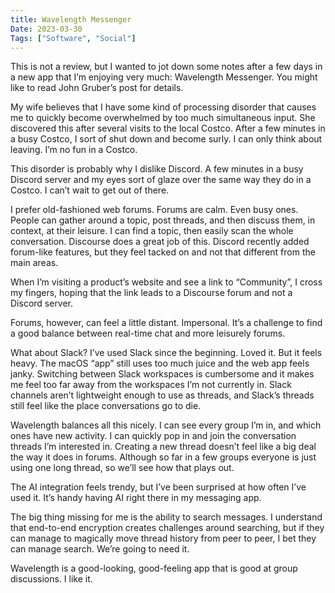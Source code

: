 ```yaml
---
title: Wavelength Messenger
Date: 2023-03-30
Tags: ["Software", "Social"]
---
```



This is not a review, but I wanted to jot down some notes after a few days in a new app that I’m enjoying very much: Wavelength Messenger. You might like to read John Gruber’s post for details.

My wife believes that I have some kind of processing disorder that causes me to quickly become overwhelmed by too much simultaneous input. She discovered this after several visits to the local Costco. After a few minutes in a busy Costco, I sort of shut down and become surly. I can only think about leaving. I’m no fun in a Costco.

This disorder is probably why I dislike Discord. A few minutes in a busy Discord server and my eyes sort of glaze over the same way they do in a Costco. I can’t wait to get out of there.

I prefer old-fashioned web forums. Forums are calm. Even busy ones. People can gather around a topic, post threads, and then discuss them, in context, at their leisure. I can find a topic, then easily scan the whole conversation. Discourse does a great job of this. Discord recently added forum-like features, but they feel tacked on and not that different from the main areas.

When I’m visiting a product’s website and see a link to “Community”, I cross my fingers, hoping that the link leads to a Discourse forum and not a Discord server.

Forums, however, can feel a little distant. Impersonal. It’s a challenge to find a good balance between real-time chat and more leisurely forums.

What about Slack? I’ve used Slack since the beginning. Loved it. But it feels heavy. The macOS “app” still uses too much juice and the web app feels janky. Switching between Slack workspaces is cumbersome and it makes me feel too far away from the workspaces I’m not currently in. Slack channels aren’t lightweight enough to use as threads, and Slack’s threads still feel like the place conversations go to die.

Wavelength balances all this nicely. I can see every group I’m in, and which ones have new activity. I can quickly pop in and join the conversation threads I’m interested in. Creating a new thread doesn’t feel like a big deal the way it does in forums. Although so far in a few groups everyone is just using one long thread, so we’ll see how that plays out.

The AI integration feels trendy, but I’ve been surprised at how often I’ve used it. It’s handy having AI right there in my messaging app.

The big thing missing for me is the ability to search messages. I understand that end-to-end encryption creates challenges around searching, but if they can manage to magically move thread history from peer to peer, I bet they can manage search. We’re going to need it.

Wavelength is a good-looking, good-feeling app that is good at group discussions. I like it.